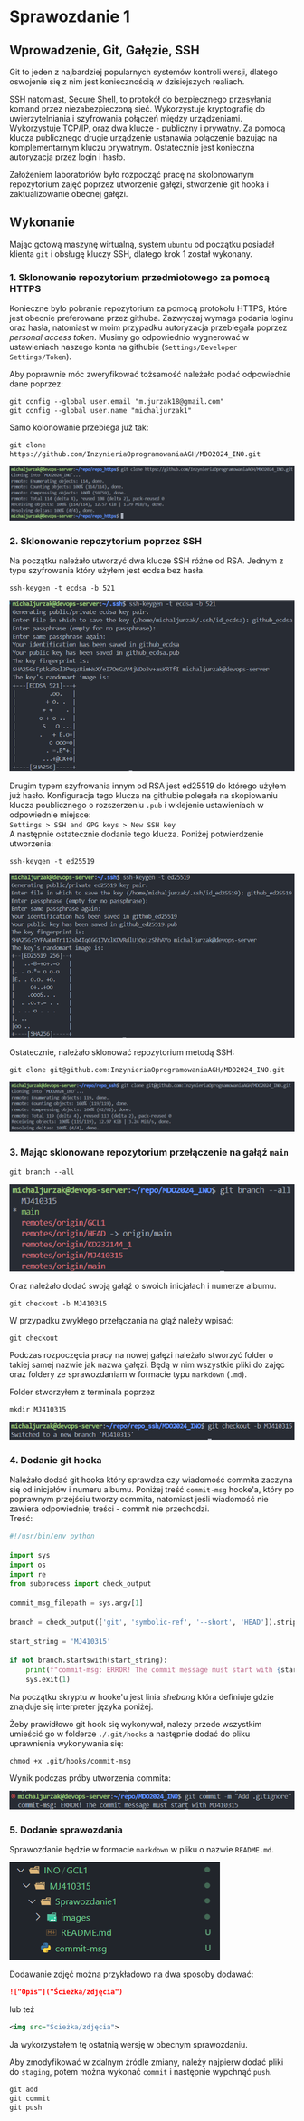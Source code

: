 # Sprawozdanie 1

## Wprowadzenie, Git, Gałęzie, SSH

Git to jeden z najbardziej popularnych systemów kontroli wersji, dlatego oswojenie się z nim jest koniecznością w dzisiejszych realiach.

SSH natomiast, Secure Shell, to protokół do bezpiecznego przesyłania komand przez niezabezpieczoną sieć. Wykorzystuje kryptografię do uwierzytelniania i szyfrowania połączeń między urządzeniami.
Wykorzystuje TCP/IP, oraz dwa klucze - publiczny i prywatny. Za pomocą klucza publicznego drugie urządzenie ustanawia połączenie bazując na komplementarnym kluczu prywatnym. Ostatecznie jest konieczna autoryzacja przez login i hasło.

Założeniem laboratoriów było rozpocząć pracę na skolonowanym repozytorium zajęć poprzez utworzenie gałęzi, stworzenie git hooka i zaktualizowanie obecnej gałęzi.
## Wykonanie
Mając gotową maszynę wirtualną, system `ubuntu` od początku posiadał klienta `git` i obsługę kluczy SSH, dlatego krok 1 został wykonany.

### 1. Sklonowanie repozytorium przedmiotowego za pomocą HTTPS  
Konieczne było pobranie repozytorium za pomocą protokołu HTTPS, które jest obecnie preferowane przez githuba. Zazwyczaj wymaga podania loginu oraz hasła, natomiast w moim przypadku autoryzacja przebiegała poprzez *personal access token*. Musimy go odpowiednio wygnerować w ustawieniach naszego konta na githubie (`Settings/Developer Settings/Token`). 

Aby poprawnie móc zweryfikować tożsamość należało podać odpowiednie dane poprzez:

```
git config --global user.email "m.jurzak18@gmail.com"
git config --global user.name "michaljurzak1"
```

Samo kolonowanie przebiega już tak:
```
git clone https://github.com/InzynieriaOprogramowaniaAGH/MDO2024_INO.git
```
<img src="images/Zrzut ekranu 2024-03-04 212235.png">
    
### 2. Sklonowanie repozytorium poprzez SSH
Na początku należało utworzyć dwa klucze SSH różne od RSA.
Jednym z typu szyfrowania który użyłem jest ecdsa bez hasła.  

```
ssh-keygen -t ecdsa -b 521
```
<img src="images/Zrzut ekranu 2024-03-04 220510.png">  

Drugim typem szyfrowania innym od RSA jest ed25519 do którego użyłem już hasło. Konfiguracja tego klucza na githubie polegała na skopiowaniu klucza poublicznego o rozszerzeniu `.pub` i wklejenie ustawieniach w odpowiednie miejsce:  
`Settings > SSH and GPG keys > New SSH key`  
A następnie ostatecznie dodanie tego klucza. Poniżej potwierdzenie utworzenia:  

```
ssh-keygen -t ed25519
```
<img src="images/Zrzut ekranu 2024-03-04 221723.png"> 

Ostatecznie, należało sklonować repozytorium metodą SSH:  

```
git clone git@github.com:InzynieriaOprogramowaniaAGH/MDO2024_INO.git
```


<img src="images/Zrzut ekranu 2024-03-04 215502.png">
    
### 3. Mając sklonowane repozytorium przełączenie na gałąź `main`  

```
git branch --all
```
<img src="images/Zrzut ekranu 2024-03-11 141525.png">  

Oraz należało dodać swoją gałąź o swoich inicjałach i numerze albumu.  

```
git checkout -b MJ410315
```
W przypadku zwykłego przełączania na głąź należy wpisać:  
```
git checkout 
```
Podczas rozpoczęcia pracy na nowej gałęzi należało stworzyć folder o takiej samej nazwie jak nazwa gałęzi. Będą w nim wszystkie pliki do zajęc oraz foldery ze sprawozdaniam w formacie typu `markdown` (`.md`).

Folder stworzyłem z terminala poprzez
```
mkdir MJ410315
```

<img src="images/Zrzut ekranu 2024-03-04 223648.png">
    
### 4. Dodanie git hooka  
Należało dodać git hooka który sprawdza czy wiadomość commita zaczyna się od inicjałów i numeru albumu. Poniżej treść `commit-msg` hooke'a, który po poprawnym przejściu tworzy commita, natomiast jeśli wiadomość nie zawiera odpowiedniej treści - commit nie przechodzi.  
Treść:  
```python
#!/usr/bin/env python

import sys
import os
import re
from subprocess import check_output

commit_msg_filepath = sys.argv[1]

branch = check_output(['git', 'symbolic-ref', '--short', 'HEAD']).strip()

start_string = 'MJ410315'

if not branch.startswith(start_string):
    print(f"commit-msg: ERROR! The commit message must start with {start_string}")
    sys.exit(1)
```
Na początku skryptu w hooke'u jest linia *shebang* która definiuje gdzie znajduje się interpreter języka poniżej.

Żeby prawidłowo git hook się wykonywał, należy przede wszystkim umieścić go w folderze `./.git/hooks` a następnie dodać do pliku uprawnienia wykonywania się:  
```
chmod +x .git/hooks/commit-msg
```  
Wynik podczas próby utworzenia commita:  

<img src="images/Zrzut ekranu 2024-03-04 233230.png">

### 5. Dodanie sprawozdania

Sprawozdanie będzie w formacie `markdown` w pliku o nazwie `README.md`.

<img src="images/Zrzut ekranu 2024-03-11 143047.png">

Dodawanie zdjęć można przykładowo na dwa sposoby dodawać:
```md
!["Opis"]("Ścieżka/zdjęcia")
```
lub też
```xml
<img src="Ścieżka/zdjęcia">
```
Ja wykorzystałem tę ostatnią wersję w obecnym sprawozdaniu.

Aby zmodyfikować w zdalnym źródle zmiany, należy najpierw dodać pliki do `staging`, potem można wykonać `commit` i następnie wypchnąć `push`.
```
git add
git commit
git push
```  